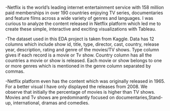 -Netflix is the world’s leading internet entertainment service with 158 million paid memberships in over 190 countries enjoying TV series, documentaries and feature films across a wide variety of genres and languages. I was curious to analyze the content released in Netflix platform which led me to create these simple, interactive and exciting visualizations with Tableau.

-The dataset used in this EDA project is taken from Kaggle. Data has 12 columns which include show id, title, type, director, cast, country, release year, description, rating and genre of the movies/TV shows. Type column gives if each record is a movie or Tv show. Country column has all the countries a movie or show is released. Each movie or show belongs to one or more genres which is mentioned in the genre column separated by commas.

-Netflix platform even has the content which was originally released in 1965. For a better visual I have only displayed the releases from 2008. We observe that initially the percentage of movies is higher than TV shows. Movies and Tv shows are predominantly focused on documentaries,Stand-up, international, dramas and comedies.
